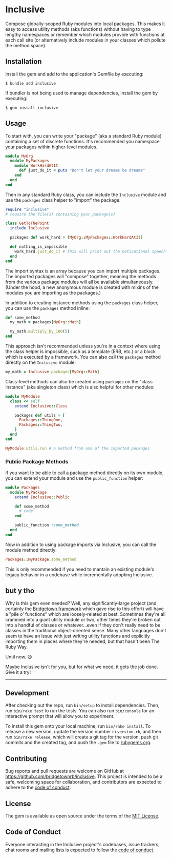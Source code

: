 # Inclusive

Compose globally-scoped Ruby modules into local packages. This makes it easy to access utility methods (aka functions) without having to type lengthy namespaces or remember which modules provide with functions at each call site (or alternatively include modules in your classes which pollute the method space).

## Installation

Install the gem and add to the application's Gemfile by executing:

    $ bundle add inclusive

If bundler is not being used to manage dependencies, install the gem by executing:

    $ gem install inclusive

## Usage

To start with, you can write your "package" (aka a standard Ruby module) containing a set of discrete functions. It's recommended you namespace your packages within higher-level modules.

```ruby
module MyOrg
  module MyPackages
    module WorkHardAtIt
      def just_do_it = puts "Don't let your dreams be dreams"
    end
  end
end
```

Then in any standard Ruby class, you can include the `Inclusive` module and use the `packages` class helper to "import" the package:

```ruby
require "inclusive"
# require the file(s) containing your package(s)

class GetToThePoint
  include Inclusive

  packages def work_hard = [MyOrg::MyPackages::WorkHardAtIt]

  def nothing_is_impossible
    work_hard.just_do_it # this will print out the motivational speech
  end
end
```

The import syntax is an array because you can import multiple packages. The imported packages will "compose" together, meaning the methods from the various package modules will all be available simultaneously. (Under the hood, a new anonymous module is created with mixins of the modules you are importing as the packages.)

In addition to creating instance methods using the `packages` class helper, you can use the `packages` method inline:

```ruby
def some_method
  my_math = packages[MyOrg::Math]

  my_math.multiply_by_100(5)
end
```

This approach isn't recommended unless you're in a context where using the class helper is impossible, such as a template (ERB, etc.) or a block which is executed by a framework. You can also call the `packages` method directly on the `Inclusive` module:

```ruby
my_math = Inclusive.packages[MyOrg::Math]
```

Class-level methods can also be created using `packages` on the "class instance" (aka singleton class) which is also helpful for other modules:

```ruby
module MyModule
  class << self
    extend Inclusive::Class

    packages def utils = [
      Packages::ThingOne,
      Packages::ThingTwo,
    ]
  end
end

MyModule.utils.run # a method from one of the imported packages
```

### Public Package Methods

If you want to be able to call a package method directly on its own module, you can extend your module and use the `public_function` helper:

```ruby
module Packages
  module MyPackage
    extend Inclusive::Public

    def some_method
      # code
    end

    public_function :some_method
  end
end
```

Now in addition to using package imports via Inclusive, you can call the module method directly:

```ruby
Packages::MyPackage.some_method
```

This is only recommended if you need to mantain an existing module's legacy behavior in a codebase while incrementally adopting Inclusive.

## but y tho

Why is this gem even needed? Well, any significantly-large project (and certainly the [Bridgetown framework](https://www.bridgetownrb.com) which gave rise to this effort) will have a "pile o' functions" which are loosely-related at best. Sometimes they're all crammed into a giant utility module or two, other times they're broken out into a handful of classes or whatever…even if they don't really need to be classes in the traditional object-oriented sense. Many other languages don't seem to have an issue with just writing utility functions and explicitly importing them in places where they're needed, but that hasn't been The Ruby Way. 

Until now. 😄

Maybe Inclusive isn't for you, but for what we need, it gets the job done. Give it a try!

----

## Development

After checking out the repo, run `bin/setup` to install dependencies. Then, run `bin/rake test` to run the tests. You can also run `bin/console` for an interactive prompt that will allow you to experiment.

To install this gem onto your local machine, run `bin/rake install`. To release a new version, update the version number in `version.rb`, and then run `bin/rake release`, which will create a git tag for the version, push git commits and the created tag, and push the `.gem` file to [rubygems.org](https://rubygems.org).

## Contributing

Bug reports and pull requests are welcome on GitHub at https://github.com/bridgetownrb/inclusive. This project is intended to be a safe, welcoming space for collaboration, and contributors are expected to adhere to the [code of conduct](https://github.com/bridgetownrb/inclusive/blob/main/CODE_OF_CONDUCT.md).

## License

The gem is available as open source under the terms of the [MIT License](https://opensource.org/licenses/MIT).

## Code of Conduct

Everyone interacting in the Inclusive project's codebases, issue trackers, chat rooms and mailing lists is expected to follow the [code of conduct](https://github.com/bridgetownrb/inclusive/blob/main/CODE_OF_CONDUCT.md).
